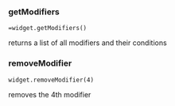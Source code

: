 ### getModifiers
`=widget.getModifiers()`

returns a list of all modifiers and their conditions

### removeModifier
`widget.removeModifier(4)`

removes the 4th modifier

